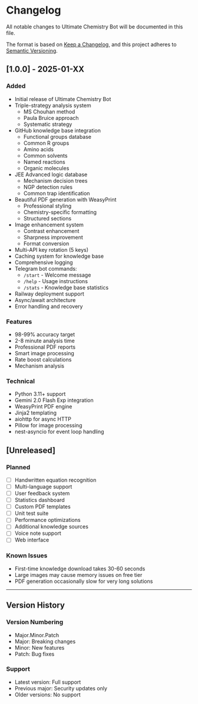 # Changelog

All notable changes to Ultimate Chemistry Bot will be documented in this file.

The format is based on [Keep a Changelog](https://keepachangelog.com/en/1.0.0/),
and this project adheres to [Semantic Versioning](https://semver.org/spec/v2.0.0.html).

## [1.0.0] - 2025-01-XX

### Added
- Initial release of Ultimate Chemistry Bot
- Triple-strategy analysis system
  - MS Chouhan method
  - Paula Bruice approach
  - Systematic strategy
- GitHub knowledge base integration
  - Functional groups database
  - Common R groups
  - Amino acids
  - Common solvents
  - Named reactions
  - Organic molecules
- JEE Advanced logic database
  - Mechanism decision trees
  - NGP detection rules
  - Common trap identification
- Beautiful PDF generation with WeasyPrint
  - Professional styling
  - Chemistry-specific formatting
  - Structured sections
- Image enhancement system
  - Contrast enhancement
  - Sharpness improvement
  - Format conversion
- Multi-API key rotation (5 keys)
- Caching system for knowledge base
- Comprehensive logging
- Telegram bot commands:
  - `/start` - Welcome message
  - `/help` - Usage instructions
  - `/stats` - Knowledge base statistics
- Railway deployment support
- Async/await architecture
- Error handling and recovery

### Features
- 98-99% accuracy target
- 2-8 minute analysis time
- Professional PDF reports
- Smart image processing
- Rate boost calculations
- Mechanism analysis

### Technical
- Python 3.11+ support
- Gemini 2.0 Flash Exp integration
- WeasyPrint PDF engine
- Jinja2 templating
- aiohttp for async HTTP
- Pillow for image processing
- nest-asyncio for event loop handling

## [Unreleased]

### Planned
- [ ] Handwritten equation recognition
- [ ] Multi-language support
- [ ] User feedback system
- [ ] Statistics dashboard
- [ ] Custom PDF templates
- [ ] Unit test suite
- [ ] Performance optimizations
- [ ] Additional knowledge sources
- [ ] Voice note support
- [ ] Web interface

### Known Issues
- First-time knowledge download takes 30-60 seconds
- Large images may cause memory issues on free tier
- PDF generation occasionally slow for very long solutions

---

## Version History

### Version Numbering
- Major.Minor.Patch
- Major: Breaking changes
- Minor: New features
- Patch: Bug fixes

### Support
- Latest version: Full support
- Previous major: Security updates only
- Older versions: No support
